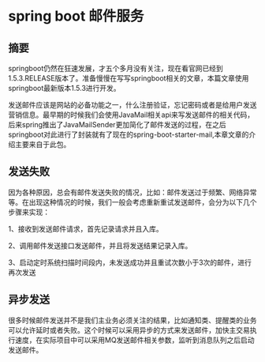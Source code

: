 # spring boot 邮件服务

## 摘要
springboot仍然在狂速发展，才五个多月没有关注，现在看官网已经到1.5.3.RELEASE版本了。准备慢慢在写写springboot相关的文章，本篇文章使用springboot最新版本1.5.3进行开发。


发送邮件应该是网站的必备功能之一，什么注册验证，忘记密码或者是给用户发送营销信息。最早期的时候我们会使用JavaMail相关api来写发送邮件的相关代码，后来spring推出了JavaMailSender更加简化了邮件发送的过程，在之后springboot对此进行了封装就有了现在的spring-boot-starter-mail,本章文章的介绍主要来自于此包。


## 发送失败
   
   因为各种原因，总会有邮件发送失败的情况，比如：邮件发送过于频繁、网络异常等。在出现这种情况的时候，我们一般会考虑重新重试发送邮件，会分为以下几个步骤来实现：
   
   1、接收到发送邮件请求，首先记录请求并且入库。
   
   2、调用邮件发送接口发送邮件，并且将发送结果记录入库。
   
   3、启动定时系统扫描时间段内，未发送成功并且重试次数小于3次的邮件，进行再次发送
   
   
## 异步发送
   
   很多时候邮件发送并不是我们主业务必须关注的结果，比如通知类、提醒类的业务可以允许延时或者失败。这个时候可以采用异步的方式来发送邮件，加快主交易执行速度，在实际项目中可以采用MQ发送邮件相关参数，监听到消息队列之后启动发送邮件。